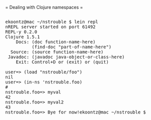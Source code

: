 = Dealing with Clojure namespaces =

<pre>

ekoontz@mac ~/nstrouble $ lein repl
nREPL server started on port 61492
REPL-y 0.2.0
Clojure 1.5.1
    Docs: (doc function-name-here)
          (find-doc "part-of-name-here")
  Source: (source function-name-here)
 Javadoc: (javadoc java-object-or-class-here)
    Exit: Control+D or (exit) or (quit)

user=> (load "nstrouble/foo")
nil
user=> (in-ns 'nstrouble.foo)
#<Namespace nstrouble.foo>
nstrouble.foo=> myval
42
nstrouble.foo=> myval2
43
nstrouble.foo=> Bye for now!ekoontz@mac ~/nstrouble $

</pre>
